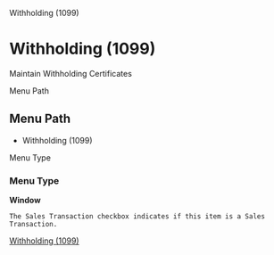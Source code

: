 
Withholding (1099)
# Withholding (1099)


Maintain Withholding Certificates

Menu Path
## Menu Path



- Withholding (1099)

Menu Type
### Menu Type

**Window**

```
The Sales Transaction checkbox indicates if this item is a Sales Transaction.
```

[Withholding (1099)](../../functional-guide/window/window-withholding-1099.md)